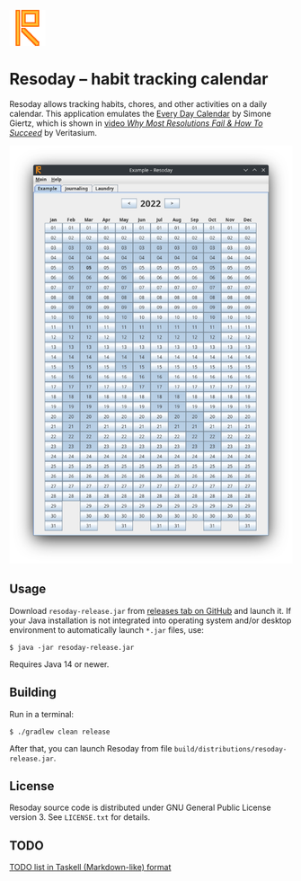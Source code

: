 ![Resoday icon](src/main/resources/dev/andrybak/resoday/gui/resoday-icon.png)

Resoday – habit tracking calendar
=================================

Resoday allows tracking habits, chores, and other activities on a daily
calendar. This application emulates the [Every Day Calendar][Simone] by Simone
Giertz, which is shown in [video _Why Most Resolutions Fail &amp; How To
Succeed_][Veritasium] by Veritasium.

![Resoday screenshot](screenshot.png)

Usage
-----

Download `resoday-release.jar` from [releases tab on GitHub][GitHubReleases] and
launch it. If your Java installation is not integrated into operating system
and/or desktop environment to automatically launch `*.jar` files, use:

    $ java -jar resoday-release.jar

Requires Java 14 or newer.

Building
--------

Run in a terminal:

    $ ./gradlew clean release

After that, you can launch Resoday from file `build/distributions/resoday-release.jar`.

License
-------

Resoday source code is distributed under GNU General Public License version 3.
See `LICENSE.txt` for details.

TODO
----
[TODO list in Taskell (Markdown-like) format][TODO]

[Simone]: http://www.simonegiertz.com/every-day-calendar
[Veritasium]: https://www.youtube.com/watch?v=Pm9CQn07OjU&t=4m26s
[TODO]: https://github.com/rybak/resoday/blob/todo/TODO.md
[GitHubReleases]: https://github.com/rybak/resoday/releases
